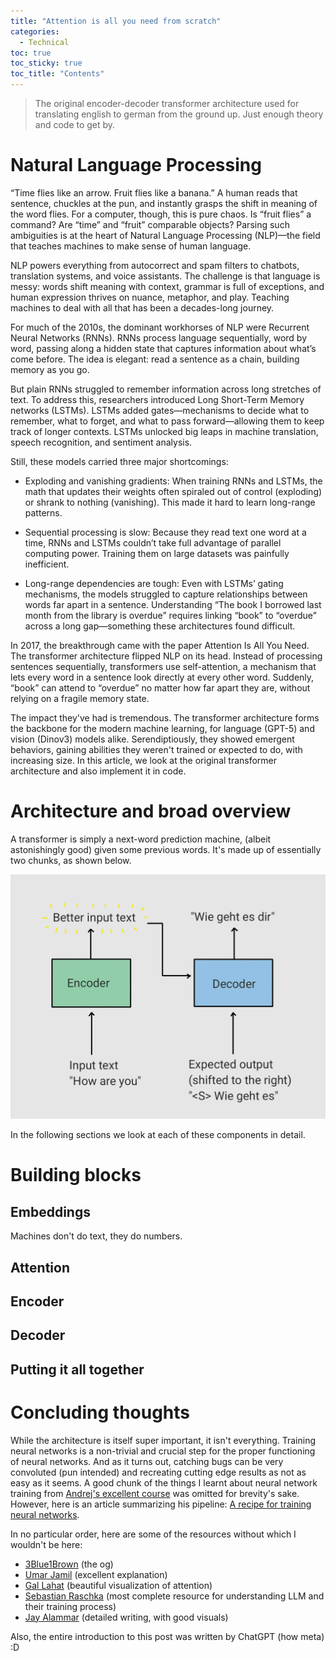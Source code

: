 ```yaml
---
title: "Attention is all you need from scratch"
categories:
  - Technical 
toc: true
toc_sticky: true
toc_title: "Contents"
---
```


> The original encoder-decoder transformer architecture used for translating english to german from the ground up. Just enough theory and code to get by. 

# Natural Language Processing 

“Time flies like an arrow. Fruit flies like a banana.” A human reads that sentence, chuckles at the pun, and instantly grasps the shift in meaning of the word flies. For a computer, though, this is pure chaos. Is “fruit flies” a command? Are “time” and “fruit” comparable objects? Parsing such ambiguities is at the heart of Natural Language Processing (NLP)—the field that teaches machines to make sense of human language.

NLP powers everything from autocorrect and spam filters to chatbots, translation systems, and voice assistants. The challenge is that language is messy: words shift meaning with context, grammar is full of exceptions, and human expression thrives on nuance, metaphor, and play. Teaching machines to deal with all that has been a decades-long journey.

For much of the 2010s, the dominant workhorses of NLP were Recurrent Neural Networks (RNNs). RNNs process language sequentially, word by word, passing along a hidden state that captures information about what’s come before. The idea is elegant: read a sentence as a chain, building memory as you go.

But plain RNNs struggled to remember information across long stretches of text. To address this, researchers introduced Long Short-Term Memory networks (LSTMs). LSTMs added gates—mechanisms to decide what to remember, what to forget, and what to pass forward—allowing them to keep track of longer contexts. LSTMs unlocked big leaps in machine translation, speech recognition, and sentiment analysis.

Still, these models carried three major shortcomings:

- Exploding and vanishing gradients: When training RNNs and LSTMs, the math that updates their weights often spiraled out of control (exploding) or shrank to nothing (vanishing). This made it hard to learn long-range patterns.

- Sequential processing is slow: Because they read text one word at a time, RNNs and LSTMs couldn’t take full advantage of parallel computing power. Training them on large datasets was painfully inefficient.

- Long-range dependencies are tough: Even with LSTMs’ gating mechanisms, the models struggled to capture relationships between words far apart in a sentence. Understanding “The book I borrowed last month from the library is overdue” requires linking “book” to “overdue” across a long gap—something these architectures found difficult.

In 2017, the breakthrough came with the paper Attention Is All You Need. The transformer architecture flipped NLP on its head. Instead of processing sentences sequentially, transformers use self-attention, a mechanism that lets every word in a sentence look directly at every other word. Suddenly, “book” can attend to “overdue” no matter how far apart they are, without relying on a fragile memory state.

The impact they've had is tremendous. The transformer architecture forms the backbone for the modern machine learning, for language (GPT-5) and vision (Dinov3) models alike. Serendiptiously, they showed emergent behaviors, gaining abilities they weren't trained or expected to do, with increasing size. In this article, we look at the original transformer architecture and also implement it in code. 

# Architecture and broad overview 

A transformer is simply a next-word prediction machine, (albeit astonishingly good) given some previous words. It's made up of essentially two chunks, as shown below.   

![](/assets/img/transformers/overview.jpg)


In the following sections we look at each of these components in detail. 

# Building blocks 

## Embeddings 

Machines don't do text, they do numbers. 

## Attention 
 

## Encoder 

## Decoder 

## Putting it all together 

# Concluding thoughts 

While the architecture is itself super important, it isn't everything. Training neural networks is a non-trivial and crucial step for the proper functioning of neural networks. And as it turns out, catching bugs can be very convoluted (pun intended) and recreating cutting edge results as not as easy as it seems. A good chunk of the things I learnt about neural network training from [Andrej's excellent course](https://www.youtube.com/playlist?list=PLAqhIrjkxbuWI23v9cThsA9GvCAUhRvKZ) was omitted for brevity's sake. However, here is an article summarizing his pipeline: [A recipe for training neural networks](https://karpathy.github.io/2019/04/25/recipe/). 

In no particular order, here are some of the resources without which I wouldn't be here: 

- [3Blue1Brown](https://www.youtube.com/playlist?list=PLZHQObOWTQDNU6R1_67000Dx_ZCJB-3pi) (the og) 
- [Umar Jamil](https://youtu.be/bCz4OMemCcA?feature=shared) (excellent explanation)
- [Gal Lahat](https://youtu.be/RNF0FvRjGZk?feature=shared) (beautiful visualization of attention)
- [Sebastian Raschka](https://github.com/rasbt/LLMs-from-scratch) (most complete resource for understanding LLM and their training process)
- [Jay Alammar](https://jalammar.github.io/illustrated-transformer/) (detailed writing, with good visuals)

Also, the entire introduction to this post was written by ChatGPT (how meta) :D